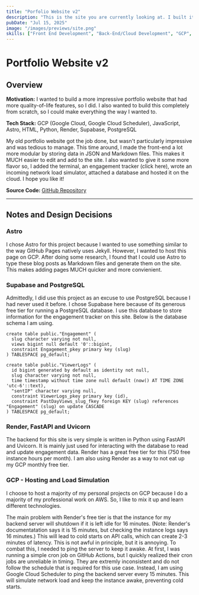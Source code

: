 ```yaml
---
title: "Porfolio Website v2"
description: "This is the site you are currently looking at. I built it because I felt my old one was kind of boring and lackluster. This one is built with Astro, hosted on GCP and is much easier to add pages to."
pubDate: "Jul 15, 2025"
image: "/images/previews/site.png"
skills: ["Front End Development", "Back-End/Cloud Development", "GCP", "JavaScript", "Astro", "HTML", "Python", "Render", "Supabase", "PostgreSQL"]
---
```

# Portfolio Website v2
## Overview
<strong>Motivation:</strong> I wanted to build a more impressive portfolio website that had more quality-of-life features, so I did. I also wanted to build this completely from scratch, so I could make everything the way I wanted to.  

<strong>Tech Stack:</strong> GCP (Google Cloud, Google Cloud Scheduler), JavaScript, Astro, HTML, Python, Render, Supabase, PostgreSQL

My old portfolio website got the job done, but wasn't particularly impressive and was tedious to manage. This time around, I made the front-end a lot more modular by storing data in JSON and Markdown files. This makes it MUCH easier to edit and add to the site. I also wanted to give it some more flavor so, I added the terminal, an engagement tracker (click here), wrote an incoming network load simulator, attached a database and hosted it on the cloud. I hope you like it! 

<strong>Source Code: </strong> </strong><a href="https://github.com/Krish-Gandhi/PortfolioWebsite" target="_blank" rel="noopener noreferrer">GitHub Repository</a>

---
## Notes and Design Decisions
### Astro

I chose Astro for this project because I wanted to use something similar to the way GitHub Pages natively uses Jekyll. However, I wanted to host this page on GCP. After doing some research, I found that I could use Astro to type these blog posts as Markdown files and generate them on the site. This makes adding pages MUCH quicker and more convienient. 

### Supabase and PostgreSQL

Admittedly, I did use this project as an excuse to use PostgreSQL because I had never used it before. I chose Supabase here because of its generous free tier for running a PostgreSQL database. I use this database to store information for the engagement tracker on this site. Below is the database schema I am using.

```{sql}
create table public."Engagement" (
  slug character varying not null,
  views bigint null default '0'::bigint,
  constraint Engagement_pkey primary key (slug)
) TABLESPACE pg_default;

create table public."ViewerLogs" (
  id bigint generated by default as identity not null,
  slug character varying not null,
  time timestamp without time zone null default (now() AT TIME ZONE 'utc-6'::text),
  "sentIP" character varying null,
  constraint ViewerLogs_pkey primary key (id),
  constraint PastDayViews_slug_fkey foreign KEY (slug) references "Engagement" (slug) on update CASCADE
) TABLESPACE pg_default;
```

### Render, FastAPI and Uvicorn

The backend for this site is very simple is written in Python using FastAPI and Uvicorn. It is mainly just used for interacting with the database to read and update engagement data. Render has a great free tier for this (750 free instance hours per month). I am also using Render as a way to not eat up my GCP monthly free tier.

### GCP - Hosting and Load Simulation

I choose to host a majority of my personal projects on GCP because I do a majority of my professional work on AWS. So, I like to mix it up and learn different technologies. 

The main problem with Render's free tier is that the instance for my backend server will shutdown if it is left idle for 16 minutes. (Note: Render's documentatation says it is 15 minutes, but checking the instance logs says 16 minutes.) This will lead to cold starts on API calls, which can create 2-3 minutes of latency. This is not awful in principle, but it is annoying. To combat this, I needed to ping the server to keep it awake. At first, I was running a simple cron job on GitHub Actions, but I quickly realized their cron jobs are unreliable in timing. They are extremly inconsistent and do not follow the schedule that is required for this use case. Instead, I am using Google Cloud Scheduler to ping the backend server every 15 minutes. This will simulate network load and keep the instance awake, preventing cold starts.
